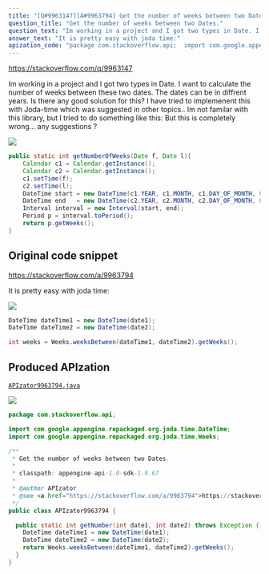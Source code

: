 ```yaml
---
title: "[Q#9963147][A#9963794] Get the number of weeks between two Dates."
question_title: "Get the number of weeks between two Dates."
question_text: "Im working in a project and I got two types in Date. I want to calculate the number of weeks between these two dates. The dates can be in diffrent years. Is there any good solution for this? I have tried to implemenent this with Joda-time which was suggested in other topics.. Im not familar with this library, but I tried to do something like this: But this is completely wrong... any suggestions ?"
answer_text: "It is pretty easy with joda time:"
apization_code: "package com.stackoverflow.api;  import com.google.appengine.repackaged.org.joda.time.DateTime; import com.google.appengine.repackaged.org.joda.time.Weeks;  /**  * Get the number of weeks between two Dates.  *  * classpath: appengine-api-1.0-sdk-1.9.67  *  * @author APIzator  * @see <a href=\"https://stackoverflow.com/a/9963794\">https://stackoverflow.com/a/9963794</a>  */ public class APIzator9963794 {    public static int getNumber(int date1, int date2) throws Exception {     DateTime dateTime1 = new DateTime(date1);     DateTime dateTime2 = new DateTime(date2);     return Weeks.weeksBetween(dateTime1, dateTime2).getWeeks();   } }"
---
```


https://stackoverflow.com/q/9963147

Im working in a project and I got two types in Date. I want to calculate the number of weeks between these two dates. The dates can be in diffrent years. Is there any good solution for this?
I have tried to implemenent this with Joda-time which was suggested in other topics..
Im not familar with this library, but I tried to do something like this:
But this is completely wrong... any suggestions ?


<div class="code-logo"><img src="/stackoverflow.png" /></div>

```java
public static int getNumberOfWeeks(Date f, Date l){
    Calendar c1 = Calendar.getInstance();
    Calendar c2 = Calendar.getInstance();
    c1.setTime(f);
    c2.setTime(l);
    DateTime start = new DateTime(c1.YEAR, c1.MONTH, c1.DAY_OF_MONTH, 0, 0, 0, 0);
    DateTime end   = new DateTime(c2.YEAR, c2.MONTH, c2.DAY_OF_MONTH, 0, 0, 0, 0);
    Interval interval = new Interval(start, end);
    Period p = interval.toPeriod();
    return p.getWeeks();
}
```


## Original code snippet

https://stackoverflow.com/a/9963794

It is pretty easy with joda time:

<div class="code-logo"><img src="/stackoverflow.png" /></div>

```java
DateTime dateTime1 = new DateTime(date1);
DateTime dateTime2 = new DateTime(date2);

int weeks = Weeks.weeksBetween(dateTime1, dateTime2).getWeeks();
```

## Produced APIzation

[`APIzator9963794.java`](https://github.com/blind-papers/apization-temp-data/raw/main/search/APIzator9963794.java)

<div class="code-logo"><img src="/apizator.png" /></div>

```java
package com.stackoverflow.api;

import com.google.appengine.repackaged.org.joda.time.DateTime;
import com.google.appengine.repackaged.org.joda.time.Weeks;

/**
 * Get the number of weeks between two Dates.
 *
 * classpath: appengine-api-1.0-sdk-1.9.67
 *
 * @author APIzator
 * @see <a href="https://stackoverflow.com/a/9963794">https://stackoverflow.com/a/9963794</a>
 */
public class APIzator9963794 {

  public static int getNumber(int date1, int date2) throws Exception {
    DateTime dateTime1 = new DateTime(date1);
    DateTime dateTime2 = new DateTime(date2);
    return Weeks.weeksBetween(dateTime1, dateTime2).getWeeks();
  }
}

```